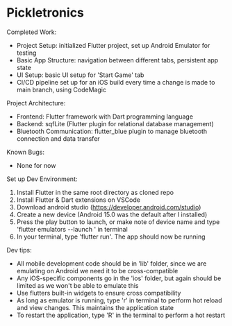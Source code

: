 # Pickletronics
Completed Work:
- Project Setup: initialized Flutter project, set up Android Emulator for testing
- Basic App Structure: navigation between different tabs, persistent app state
- UI Setup: basic UI setup for 'Start Game' tab
- CI/CD pipeline set up for an iOS build every time a change is made to main branch, using CodeMagic
  
Project Architecture:
- Frontend: Flutter framework with Dart programming language
- Backend: sqfLite (Flutter plugin for relational database management)
- Bluetooth Communication: flutter_blue plugin to manage bluetooth connection and data transfer

Known Bugs:
- None for now

Set up Dev Environment:
1. Install Flutter in the same root directory as cloned repo
2. Install Flutter & Dart extensions on VSCode
3. Download android studio (https://developer.android.com/studio)
4. Create a new device (Android 15.0 was the default after I installed)
5. Press the play button to launch, or make note of device name and type 'flutter emulators --launch <device name>' in terminal
6. In your terminal, type 'flutter run'. The app should now be running

Dev tips:
- All mobile development code should be in 'lib' folder, since we are emulating on Android we need it to be cross-compatible
- Any iOS-specific components go in the 'ios' folder, but again should be limited as we won't be able to emulate this
- Use flutters built-in widgets to ensure cross compatibility
- As long as emulator is running, type 'r' in terminal to perform hot reload and view changes. This maintains the application state
- To restart the application, type 'R' in the terminal to perform a hot restart

